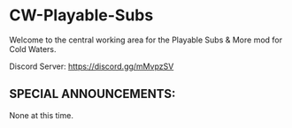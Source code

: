 # CW-Playable-Subs
Welcome to the central working area for the Playable Subs &amp; More mod for Cold Waters.

Discord Server: https://discord.gg/mMvpzSV



SPECIAL ANNOUNCEMENTS:
---
None at this time.
